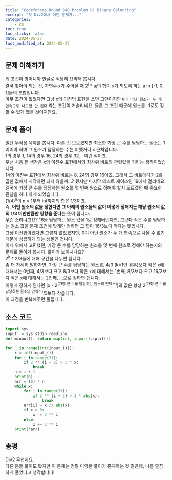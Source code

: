 ```yaml
---
title: "Codeforces Round 948 Problem B: Binary Colouring"
excerpt: "첫 Div2에서 이런 문제가..."
categories:
    - CS
toc: true
toc_sticky: false
date: 2024-05-27
last_modified_at: 2024-05-27
---
```

## 문제 이해하기
뭐 조건이 영어니까 한글로 적당히 요약해 봅시다.  
결국 찾아야 되는 건, 자연수 x가 주어질 때 2<sup>i</sup> * a<sub>i</sub>의 합이 x가 되도록 하는 a in [-1, 0, 1]들의 조합입니다.  
아무 조건이 없었다면 그냥 x의 이진법 표현을 쓰면 그만이지만 `0이 아닌 원소가 두 개 연속으로 나오면 안 된다` 라는 조건이 거슬리네요. 물론 그 조건 때문에 원소를 -1로도 정할 수 있게 했을 것이지만요.  

## 문제 풀이
일단 무작정 예제를 봅시다. 다른 건 모르겠지만 최소한 가장 큰 수를 담당하는 원소는 1이어야 하며 그 원소가 담당하는 수는 어쨌거나 x 근처입니다.  
1의 경우 1, 14의 경우 16, 24의 경우 32... 이런 식이죠.  
우선 처음 든 생각은 x의 이진수 표현에서의 최상위 비트와 관련있을 거라는 생각이었습니다.  
14의 이진수 표현에서 최상위 비트는 8, 24의 경우 16이죠. 그래서 그 비트에다가 2를 곱한 값에서 시작하면 되지 않을까...? 했지만 마지막 테스트 케이스인 19에서 걸리네요.  
결국에 가장 큰 수를 담당하는 원소를 몇 번째 원소로 정해야 할지 모르겠던 때 중요한 관찰을 하나 하게 되었습니다.  
(1/4)<sup>n</sup>의 n = 1부터 inf까지의 합은 1/3이죠.  
즉, **어떤 원소의 값을 정한다면 그 아래의 원소들의 값이 어떻게 정해지든 해당 원소의 값의 1/3 미만만큼만 영향을 준다**는 뜻이 됩니다.  
무슨 소리냐고요? 16을 담당하는 원소 값을 1로 정해버린다면, 그보다 작은 수를 담당하는 원소 값을 문제 조건에 맞게만 정하면 그 합이 16/3보다 작다는 뜻입니다.  
그냥 이진법이었다면 그렇지 않았겠지만, 0이 아닌 원소가 두 개 연속으로 나올 수 없기 때문에 성립하게 되는 성질인 겁니다.  
이제 위에서 고민했던, 가장 큰 수를 담당하는 원소를 몇 번째 원소로 정해야 하는지의 문제로 돌아가 봅시다. 풀이가 보이시나요?  
2<sup>k</sup> * 2/3들에 대해 구간을 나누면 됩니다.  
좀 더 자세히 말하자면, 가장 큰 수를 담당하는 원소를, 4/3 (k=1인 경우)보다 작은 x에 대해서는 0번째, 4/3보다 크고 8/3보다 작은 x에 대해서는 1번째, 8/3보다 크고 16/3보다 작은 x에 대해서는 2번째, ...으로 정하면 됩니다.  
이렇게 정하게 된다면 |x - 2<sup>(가장 큰 수를 담당하는 원소의 인덱스)</sup>|의 값은 항상 2<sup>(가장 큰 수를 담당하는 원소의 인덱스)</sup>/3보다 작습니다.  
이 과정을 반복해주면 풀립니다.  

## 소스 코드
```python
import sys
input_ = sys.stdin.readline
def minput(): return map(int, input().split())
 
for _ in range(int(input_())):
    x = int(input_())
    for i in range(31):
        if 2 ** (i + 2) > 3 * x:
            break
    n = i + 1
    print(n)
    arr = [0] * n
    while x:
        for i in range(31):
            if 2 ** (i + 2) > 3 * abs(x):
                break
        arr[i] = x // abs(x)
        if x > 0:
            x -= 2 ** i
        else:
            x += 2 ** i
    print(*arr)
```

## 총평
Div2 무섭네요.  
다른 분들 풀이도 봤지만 이 문제는 정말 다양한 풀이가 존재하는 것 같은데, 나름 깔끔하게 풀었다고 생각합니다!
